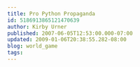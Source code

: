 ```yaml
---
title: Pro Python Propaganda
id: 5186913865121470639
author: Kirby Urner
published: 2007-06-05T12:53:00.000-07:00
updated: 2009-01-06T20:38:55.282-08:00
blog: world_game
tags: 
---
```


